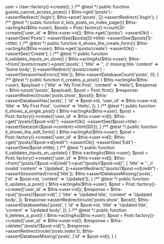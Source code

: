 <?php

namespace Tests\Feature;

use App\Models\Post;
use App\Models\User;
use Illuminate\Foundation\Testing\RefreshDatabase;
use Illuminate\Foundation\Testing\WithFaker;
use Tests\TestCase;

class PostCrudTest extends TestCase
{
    /**
     * A basic feature test example.
     */
    use RefreshDatabase;

    protected User $user;

    protected function setUp(): void {
         parent::setUp();
         $this->user = User::factory()->create();
    }
    /** @test */
    public function guests_cannot_access_posts() {
        $this->get('/posts')->assertRedirect('/login');
        $this->post('/posts', [])->assertRedirect('/login');
    }

    /** @test */
    public function it_lists_posts_on_index_page(){
        $this->actingAs($this->user);

        $posts = Post::factory()->count(3)->create(['user_id' => $this->user->id]);

        $this->get('/posts')
        ->assertOk()
        ->assertSee('Posts')
        ->assertSee($posts[0]->title)
        ->assertSee($posts[1]->title);
    }

    /** @test */
    public function it_shows_the_create_form(){
        $this->actingAs($this->user);
        $this->get('/posts/create')
        ->assertOk()
        ->assertSee('Create');
    }

        /** @test */
    public function it_validates_inputs_on_store()
    {
        $this->actingAs($this->user);

        $this->from('/posts/create')->post('/posts', [
            'title' => '',                        // missing title
            'content'  => 'Some body',
        ])->assertRedirect('/posts/create')
          ->assertSessionHasErrors(['title']);

        $this->assertDatabaseCount('posts', 0);
    }

        /** @test */
    public function it_creates_a_post()
    {
        $this->actingAs($this->user);

        $payload = ['title' => 'My First Post', 'content' => 'Hello'];

        $response = $this->post('/posts', $payload);

        $post = Post::first();
        $response->assertRedirect(route('posts.show', $post));
        $this->assertDatabaseHas('posts', [
            'id'      => $post->id,
            'user_id' => $this->user->id,
            'title'   => 'My First Post',
            'content'    => 'Hello',
     ]);
    }

        /** @test */
    public function it_shows_a_single_post()
    {
        $this->actingAs($this->user);
        $post = Post::factory()->create(['user_id' => $this->user->id]);

        $this->get("/posts/{$post->id}")
            ->assertOk()
            ->assertSee($post->title)
            ->assertSee(e(str($post->content)->limit(50)));
    }

        /** @test */
    public function it_shows_the_edit_form()
    {
        $this->actingAs($this->user);
        $post = Post::factory()->create(['user_id' => $this->user->id]);

        $this->get("/posts/{$post->id}/edit")
            ->assertOk()
            ->assertSee('Edit')
            ->assertSee($post->title);
    }

        /** @test */
    public function it_validates_inputs_on_update()
    {
        $this->actingAs($this->user);
        $post = Post::factory()->create(['user_id' => $this->user->id]);

        $this->from("/posts/{$post->id}/edit")->put("/posts/{$post->id}", [
            'title' => '',                        // invalid
            'content'  => 'Updated',
        ])->assertRedirect("/posts/{$post->id}/edit")
          ->assertSessionHasErrors(['title']);

        $this->assertDatabaseMissing('posts', ['id' => $post->id, 'content' => 'Updated']);
    }

        /** @test */
    public function it_updates_a_post()
    {
        $this->actingAs($this->user);
        $post = Post::factory()->create(['user_id' => $this->user->id]);

        $response = $this->put("/posts/{$post->id}", [
            'title' => 'Updated title',
            'content'  => 'Updated body',
        ]);

        $response->assertRedirect(route('posts.show', $post));
        $this->assertDatabaseHas('posts', [
            'id'    => $post->id,
            'title' => 'Updated title',
            'content'  => 'Updated body',
        ]);
    }

        /** @test */
    public function it_deletes_a_post()
    {
        $this->actingAs($this->user);
        $post = Post::factory()->create(['user_id' => $this->user->id]);

        $response = $this->delete("/posts/{$post->id}");

        $response->assertRedirect(route('posts.index'));
        $this->assertDatabaseMissing('posts', ['id' => $post->id]);
    }
}
